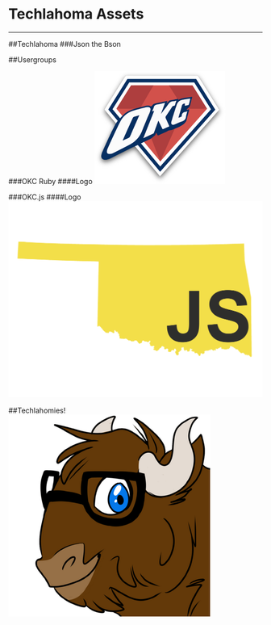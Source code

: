 # Techlahoma Assets
---

##Techlahoma
###Json the Bson




##Usergroups

###OKC Ruby
####Logo
![Okc.js Logo](usergroup/okc_ruby_logo.png)

###OKC.js
####Logo
![Okc.js Logo](usergroup/okcjs_logo.png)

##Techlahomies!
![The Techlahomie](FOAR_THE_KIDZ/techlahomie.png)


